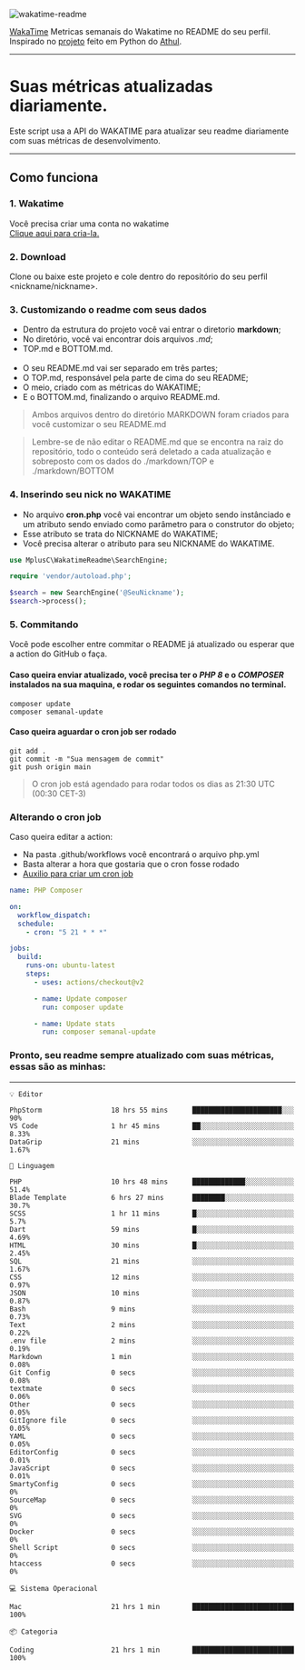 ![wakatime-readme](https://socialify.git.ci/bymatheus/wakatime-readme/image?description=1&descriptionEditable=M%C3%A9tricas%20semanais%20do%20Wakatime%20no%20seu%20README%20de%20perfil.&font=KoHo&forks=1&language=1&owner=1&pattern=Signal&stargazers=1&theme=Dark)

[WakaTime](https://wakatime.com) Metricas semanais do Wakatime no README do seu perfil. <br>
Inspirado no [projeto](https://github.com/athul/waka-readme) feito em Python do [Athul](https://github.com/athul).
___

# Suas métricas atualizadas diariamente.
Este script usa a API do WAKATIME para atualizar seu readme diariamente com suas métricas de desenvolvimento.

___

## Como funciona

### 1. Wakatime
Você precisa criar uma conta no wakatime <br>
[Clique aqui para cria-la.](https://wakatime.com) 

### 2. Download
Clone ou baixe este projeto e cole dentro do repositório do seu perfil <nickname/nickname>.

### 3. Customizando o readme com seus dados
- Dentro da estrutura do projeto você vai entrar o diretorio **markdown**;  
- No diretório, você vai encontrar dois arquivos *.md*;
- TOP.md e BOTTOM.md.
<br><br>
- O seu README.md vai ser separado em três partes; 
- O TOP.md, responsável pela parte de cima do seu README;
- O meio, criado com as métricas do WAKATIME;
- E o BOTTOM.md, finalizando o arquivo README.md.<br>

> Ambos arquivos dentro do diretório MARKDOWN foram criados para você customizar o seu README.md

> Lembre-se de não editar o README.md que se encontra na raiz do repositório, todo o conteúdo será deletado a cada atualização e sobreposto com os dados do ./markdown/TOP e ./markdown/BOTTOM

### 4. Inserindo seu nick no WAKATIME
- No arquivo **cron.php** você vai encontrar um objeto sendo instânciado e um atributo sendo enviado como parâmetro para o construtor do objeto;
- Esse atributo se trata do NICKNAME do WAKATIME;
- Você precisa alterar o atributo para seu NICKNAME do WAKATIME.

```php
use MplusC\WakatimeReadme\SearchEngine;

require 'vendor/autoload.php';

$search = new SearchEngine('@SeuNickname');
$search->process();
```

### 5. Commitando
Você pode escolher entre commitar o README já atualizado ou esperar que a action do GitHub o faça. <br>

#### Caso queira enviar atualizado, você precisa ter o *PHP 8* e o *COMPOSER* instalados na sua maquina, e rodar os seguintes comandos no terminal.
```composer
composer update
composer semanal-update 
```

#### Caso queira aguardar o cron job ser rodado 
```git 
git add .
git commit -m "Sua mensagem de commit"
git push origin main
```

>O cron job está agendado para rodar todos os dias as 21:30 UTC (00:30 CET-3) 

### Alterando o cron job
Caso queira editar a action:

- Na pasta .github/workflows você encontrará o arquivo php.yml
- Basta alterar a hora que gostaria que o cron fosse rodado
- [Auxilio para criar um cron job](https://crontab.guru)

```yml
name: PHP Composer

on:
  workflow_dispatch:
  schedule:
    - cron: "5 21 * * *"

jobs:
  build:
    runs-on: ubuntu-latest
    steps:
      - uses: actions/checkout@v2

      - name: Update composer
        run: composer update

      - name: Update stats
        run: composer semanal-update
```

### Pronto, seu readme sempre atualizado com suas métricas, essas são as minhas:

___
```text
💡 Editor

PhpStorm                 18 hrs 55 mins      ██████████████████████░░░        90%
VS Code                  1 hr 45 mins        ██░░░░░░░░░░░░░░░░░░░░░░░      8.33%
DataGrip                 21 mins             ░░░░░░░░░░░░░░░░░░░░░░░░░      1.67%
```
```text
💬 Linguagem

PHP                      10 hrs 48 mins      █████████████░░░░░░░░░░░░      51.4%
Blade Template           6 hrs 27 mins       ████████░░░░░░░░░░░░░░░░░      30.7%
SCSS                     1 hr 11 mins        █░░░░░░░░░░░░░░░░░░░░░░░░       5.7%
Dart                     59 mins             █░░░░░░░░░░░░░░░░░░░░░░░░      4.69%
HTML                     30 mins             █░░░░░░░░░░░░░░░░░░░░░░░░      2.45%
SQL                      21 mins             ░░░░░░░░░░░░░░░░░░░░░░░░░      1.67%
CSS                      12 mins             ░░░░░░░░░░░░░░░░░░░░░░░░░      0.97%
JSON                     10 mins             ░░░░░░░░░░░░░░░░░░░░░░░░░      0.87%
Bash                     9 mins              ░░░░░░░░░░░░░░░░░░░░░░░░░      0.73%
Text                     2 mins              ░░░░░░░░░░░░░░░░░░░░░░░░░      0.22%
.env file                2 mins              ░░░░░░░░░░░░░░░░░░░░░░░░░      0.19%
Markdown                 1 min               ░░░░░░░░░░░░░░░░░░░░░░░░░      0.08%
Git Config               0 secs              ░░░░░░░░░░░░░░░░░░░░░░░░░      0.08%
textmate                 0 secs              ░░░░░░░░░░░░░░░░░░░░░░░░░      0.06%
Other                    0 secs              ░░░░░░░░░░░░░░░░░░░░░░░░░      0.05%
GitIgnore file           0 secs              ░░░░░░░░░░░░░░░░░░░░░░░░░      0.05%
YAML                     0 secs              ░░░░░░░░░░░░░░░░░░░░░░░░░      0.05%
EditorConfig             0 secs              ░░░░░░░░░░░░░░░░░░░░░░░░░      0.01%
JavaScript               0 secs              ░░░░░░░░░░░░░░░░░░░░░░░░░      0.01%
SmartyConfig             0 secs              ░░░░░░░░░░░░░░░░░░░░░░░░░         0%
SourceMap                0 secs              ░░░░░░░░░░░░░░░░░░░░░░░░░         0%
SVG                      0 secs              ░░░░░░░░░░░░░░░░░░░░░░░░░         0%
Docker                   0 secs              ░░░░░░░░░░░░░░░░░░░░░░░░░         0%
Shell Script             0 secs              ░░░░░░░░░░░░░░░░░░░░░░░░░         0%
htaccess                 0 secs              ░░░░░░░░░░░░░░░░░░░░░░░░░         0%
```
```text
💻 Sistema Operacional

Mac                      21 hrs 1 min        █████████████████████████       100%
```
```text
📦 Categoria

Coding                   21 hrs 1 min        █████████████████████████       100%
```
